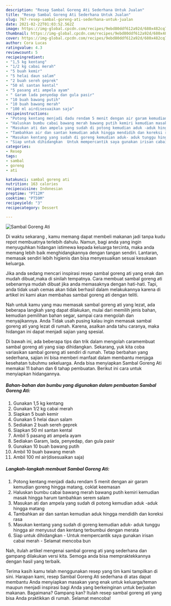 ```yaml
---
description: "Resep Sambal Goreng Ati Sederhana Untuk Jualan"
title: "Resep Sambal Goreng Ati Sederhana Untuk Jualan"
slug: 767-resep-sambal-goreng-ati-sederhana-untuk-jualan
date: 2021-02-22T01:03:52.562Z
image: https://img-global.cpcdn.com/recipes/9ebd80ddf612a92d/680x482cq70/sambal-goreng-ati-foto-resep-utama.jpg
thumbnail: https://img-global.cpcdn.com/recipes/9ebd80ddf612a92d/680x482cq70/sambal-goreng-ati-foto-resep-utama.jpg
cover: https://img-global.cpcdn.com/recipes/9ebd80ddf612a92d/680x482cq70/sambal-goreng-ati-foto-resep-utama.jpg
author: Cora Lucas
ratingvalue: 4.3
reviewcount: 5
recipeingredient:
- "1,5 kg kentang"
- "1/2 kg cabai merah"
- "5 buah kemir"
- "5 helai daun salam"
- "2 buah sereh geprek"
- "50 ml santan kental"
- "5 pasang ati ampela ayam"
- " Garam lada penyedap dan gula pasir"
- "10 buah bawang putih"
- "10 buah bawang merah"
- "100 ml airdisesuaikan saja"
recipeinstructions:
- "Potong kentang menjadi dadu rendam 5 menit dengan air garam kemudian goreng hingga matang, coklat keemasan"
- "Haluskan bumbu cabai bawang merah bawang putih kemiri kemudian masak hingga harum tambahkan serem salam"
- "Masukan ati dan ampela yang sudah di potong kemudian aduk -aduk hingga matang"
- "Tambahkan air dan santan kemudian aduk hingga mendidih dan koreksi rasa"
- "Masukan kentang yang sudah di goreng kemudian aduk- aduk tunggu hingga air menyusut dan kentang terbumbui dengan merata"
- "Siap untuk dihidangkan  Untuk mempercantik saya gunakan irisan cabai merah  Selamat mencoba bun"
categories:
- Resep
tags:
- sambal
- goreng
- ati

katakunci: sambal goreng ati 
nutrition: 163 calories
recipecuisine: Indonesian
preptime: "PT12M"
cooktime: "PT59M"
recipeyield: "3"
recipecategory: Dessert

---
```



![Sambal Goreng Ati](https://img-global.cpcdn.com/recipes/9ebd80ddf612a92d/680x482cq70/sambal-goreng-ati-foto-resep-utama.jpg)

Di waktu  sekarang , kamu memang dapat membeli makanan jadi tanpa kudu repot membuatnya terlebih dahulu. Namun, bagi anda yang ingin menyuguhkan hidangan istimewa kepada keluarga tercinta, maka anda memang lebih baik menghidangkannya dengan tangan sendiri. Lantaran, memasak sendiri lebih higienis dan bisa menyesuaikan sesuai kesukaan keluarga.

Jika anda sedang mencari inspirasi resep sambal goreng ati yang enak dan mudah dibuat,maka di sinilah tempatnya. Cara membuat sambal goreng ati  sebenarnya mudah dibuat jika anda memasaknya dengan hati-hati. Tapi, anda tidak usah cemas akan tidak berhasil dalam melakukannya 
karena di artikel ini kami akan membahas sambal goreng ati dengan teliti.  



Nah untuk kamu yang mau memasak sambal goreng ati yang lezat, ada beberapa langkah yang dapat dilakukan, mulai dari memilih jenis bahan, kemudian pemilihan bahan segar, sampai cara mengolah dan menyajikannya. Anda Tidak usah pusing kalau ingin memasak sambal goreng ati yang lezat di rumah. Karena, asalkan anda  tahu caranya, maka hidangan ini dapat menjadi sajian yang spesial.

Di bawah ini, ada beberapa tips dan trik dalam mengolah caramembuat sambal goreng ati yang siap dihidangkan. Sekarang, yuk kita coba variasikan sambal goreng ati sendiri di rumah. Tetap berbahan yang sederhana, sajian ini bisa memberi manfaat dalam membantu menjaga kesehatan tubuhmu sekeluarga. Anda bisa menyiapkan Sambal Goreng Ati memakai 11 bahan dan 6 tahap pembuatan. Berikut ini cara untuk menyiapkan hidangannya.

<!--inarticleads1-->

##### Bahan-bahan dan bumbu yang digunakan dalam pembuatan Sambal Goreng Ati:

1. Gunakan 1,5 kg kentang
1. Gunakan 1/2 kg cabai merah
1. Siapkan 5 buah kemir
1. Gunakan 5 helai daun salam
1. Sediakan 2 buah sereh geprek
1. Siapkan 50 ml santan kental
1. Ambil 5 pasang ati ampela ayam
1. Sediakan  Garam, lada, penyedap, dan gula pasir
1. Gunakan 10 buah bawang putih
1. Ambil 10 buah bawang merah
1. Ambil 100 ml air(disesuaikan saja)




<!--inarticleads2-->

##### Langkah-langkah membuat Sambal Goreng Ati:

1. Potong kentang menjadi dadu rendam 5 menit dengan air garam kemudian goreng hingga matang, coklat keemasan
1. Haluskan bumbu cabai bawang merah bawang putih kemiri kemudian masak hingga harum tambahkan serem salam
1. Masukan ati dan ampela yang sudah di potong kemudian aduk -aduk hingga matang
1. Tambahkan air dan santan kemudian aduk hingga mendidih dan koreksi rasa
1. Masukan kentang yang sudah di goreng kemudian aduk- aduk tunggu hingga air menyusut dan kentang terbumbui dengan merata
1. Siap untuk dihidangkan  - Untuk mempercantik saya gunakan irisan cabai merah  - Selamat mencoba bun




Nah, itulah artikel mengenai  sambal goreng ati  yang sederhana dan gampang dilakukan versi kita. Semoga anda bisa mempraktekkannya dengan hasil yang terbaik. 

Terima kasih kamu telah menggunakan resep yang tim kami tampilkan di sini. Harapan kami, resep  Sambal Goreng Ati sederhana di atas dapat membantu Anda menyiapkan masakan yang enak untuk keluarga/teman maupun menjadi inspirasi bagi Anda yang berkeinginan untuk berjualan makanan. Bagaimana? Gampang kan? Itulah resep sambal goreng ati yang bisa Anda praktikkan di rumah. Selamat mencoba!


